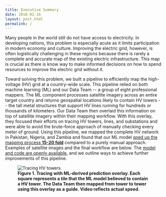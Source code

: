 ```yaml
---
title: Executive Summary
date: 2018-02-16
layout: post.html
permalink: /
---
```


Many people in the world still do not have access to electricity. In developing nations, this problem is especially acute as it limits participation in modern economy and culture. Improving the electric grid, however, is often logistically challenging in these regions because there is rarely a complete and accurate map of the existing electric infrastructure. This map is crucial as there is know way to make informed decisions on how to spend resources to improve the electric grid without it.

Toward solving this problem, we built a pipeline to efficiently map the high-voltage (HV) grid at a country-wide scale. This pipeline relied on both machine learning (ML) and our Data Team -- a group of eight professional mappers. The ML component processes satellite imagery across an entire target country and returns geospatial locations likely to contain HV towers -- the tall metal structures that support HV lines running for hundreds or thousands of kilometers. Our Data Team then overlaid this information on top of satellite imagery within their mapping workflow. With this overlay, they focused their efforts on tracing HV towers, lines, and substations and were able to avoid the brute-force approach of manually checking every meter of ground. Using this pipeline, we mapped the complete HV network in Pakistan, Nigeria, and Zambia and found that our ML model [sped up the mapping process **15-20 fold**](http://devseed.com/ml-grid-docs/results/mapping-speed) compared to a purely manual approach. Examples of satellite images and the final workflow are below. The [model and code are openly available](https://github.com/developmentseed/ml-hv-grid-pub), and we outline ways to achieve further improvements of this pipeline.

<figure class="align-center">
  <img src="/assets/graphics/content/hv_grid_tower_tracing.gif" alt="Tracing HV towers." />
  <figcaption><b>Figure 1. Tracing with ML-derived prediction overlay. Each square represents a tile that the ML model believed to contain a HV tower. The Data Team then mapped from tower to tower using this overlay as a guide. Video reflects actual speed.</b></figcaption>
</figure>

